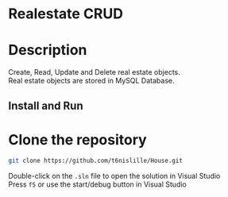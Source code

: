 # Realestate CRUD
# Description
Create, Read, Update and Delete real estate objects.<br>
Real estate objects are stored in MySQL Database.

## Install and Run
# Clone the repository
```bash
git clone https://github.com/t6nislille/House.git
```
Double-click on the `.sln` file to open the solution in Visual Studio <br>
Press `f5` or use the start/debug button in Visual Studio



